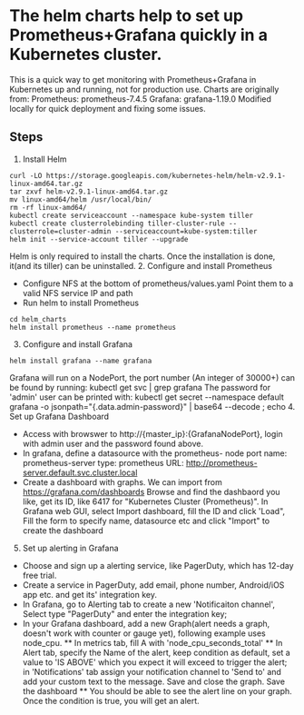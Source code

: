 # The helm charts help to set up Prometheus+Grafana quickly in a Kubernetes cluster.
This is a quick way to get monitoring with Prometheus+Grafana in Kubernetes up and running, not for production use.
Charts are originally from:
  Prometheus: prometheus-7.4.5
  Grafana: grafana-1.19.0
Modified locally for quick deployment and fixing some issues.

## Steps

1. Install Helm
```
curl -LO https://storage.googleapis.com/kubernetes-helm/helm-v2.9.1-linux-amd64.tar.gz
tar zxvf helm-v2.9.1-linux-amd64.tar.gz
mv linux-amd64/helm /usr/local/bin/
rm -rf linux-amd64/
kubectl create serviceaccount --namespace kube-system tiller
kubectl create clusterrolebinding tiller-cluster-rule --clusterrole=cluster-admin --serviceaccount=kube-system:tiller
helm init --service-account tiller --upgrade
```
Helm is only required to install the charts. Once the installation is done, it(and its tiller) can be uninstalled.
2. Configure and install Prometheus
* Configure NFS at the bottom of prometheus/values.yaml
Point them to a valid NFS service IP and path
* Run helm to install Prometheus
```
cd helm_charts
helm install prometheus --name prometheus
```
3. Configure and install Grafana
```
helm install grafana --name grafana
```
Grafana will run on a NodePort, the port number (An integer of 30000+) can be found by running: kubectl get svc | grep grafana
The password for 'admin' user can be printed with: kubectl get secret --namespace default grafana -o jsonpath="{.data.admin-password}" | base64 --decode ; echo
4. Set up Grafana Dashboard
* Access with browswer to http://{master_ip}:{GrafanaNodePort}, login with admin user and the password found above.
* In grafana, define a datasource with the prometheus- node port
name: prometheus-server
type: prometheus
URL: http://prometheus-server.default.svc.cluster.local
* Create a dashboard with graphs.
We can import from https://grafana.com/dashboards
Browse and find the dashbaord you like, get its ID, like 6417 for "Kubernetes Cluster (Prometheus)". In Grafana web GUI, select Import dashboard, fill the ID and click 'Load", Fill the form to specify name, datasource etc and click "Import" to create the dashboard
5. Set up alerting in Grafana
* Choose and sign up a alerting service, like PagerDuty, which has 12-day free trial. 
* Create a service in PagerDuty, add email, phone number, Android/iOS app etc. and get its' integration key.
* In Grafana, go to Alerting tab to create a new 'Notificaiton channel', Select type "PagerDuty" and enter the integration key;
* In your Grafana dashboard, add a new Graph(alert needs a graph, doesn't work with counter or gauge yet), following example uses node_cpu. 
** In metrics tab, fill A with 'node_cpu_seconds_total'
** In Alert tab, specify the Name of the alert, keep condition as default, set a value to 'IS ABOVE' which you expect it will exceed to trigger the alert; in 'Notifications' tab assign your notification channel to 'Send to' and add your custom text to the message. Save and close the graph. Save the dashboard
** You should be able to see the alert line on your graph. Once the condition is true, you will get an alert.
